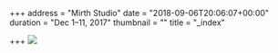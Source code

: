 +++
address = "Mirth Studio"
date = "2018-09-06T20:06:07+00:00"
duration = "Dec 1–11, 2017"
thumbnail = ""
title = "_index"

+++
![](/uploads/CafeForgot_Lida_Look1_012.jpg)